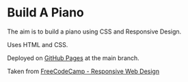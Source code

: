 # Build A Piano

The aim is to build a piano using CSS and Responsive Design.

Uses HTML and CSS.

Deployed on [GitHub Pages](https://derektypist.github.io/build-a-piano/) at the main branch.

Taken from [FreeCodeCamp - Responsive Web Design](https://www.freecodecamp.org/learn/2022/responsive-web-design/)
